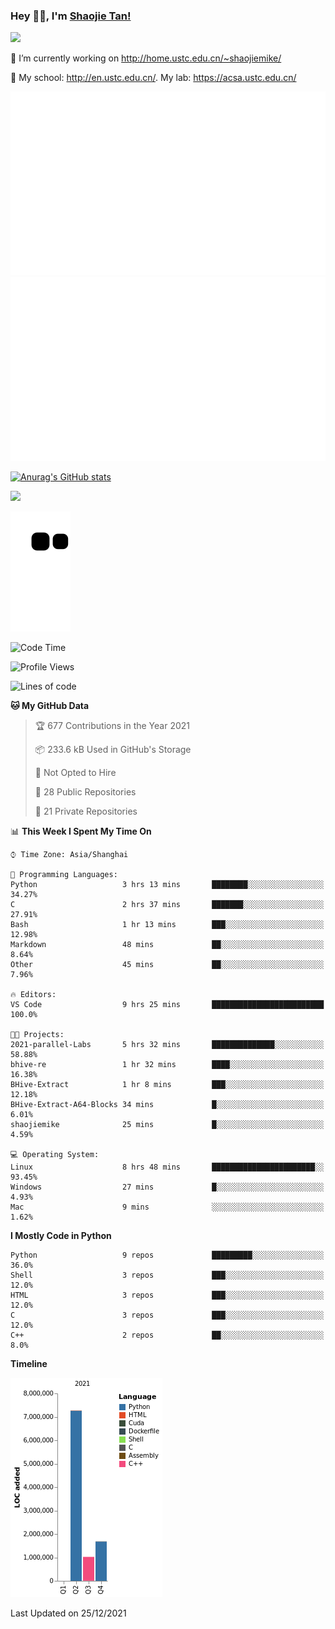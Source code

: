 

<!--
**Kirrito-k423/Kirrito-k423** is a ✨ _special_ ✨ repository because its `README.md` (this file) appears on your GitHub profile.

Here are some ideas to get you started:

- 🔭 I’m currently working on ...
- 🌱 I’m currently learning ...
- 👯 I’m looking to collaborate on ...
- 🤔 I’m looking for help with ...
- 💬 Ask me about ...
- 📫 How to reach me: ...
- 😄 Pronouns: ...
- ⚡ Fun fact: ...
-->
### Hey 👋🏽, I'm [Shaojie Tan!](http://home.ustc.edu.cn/~shaojiemike/about)

![](https://visitor-badge.glitch.me/badge?page_id=Kirrito-k423.Kirrito-k423)

🔭 I’m currently working on http://home.ustc.edu.cn/~shaojiemike/

👯 My school: http://en.ustc.edu.cn/. My lab: https://acsa.ustc.edu.cn/

![](https://github.com/Kirrito-k423/github-stats/blob/master/generated/overview.svg)
![](https://github.com/Kirrito-k423/github-stats/blob/master/generated/languages.svg)

[![Anurag's GitHub stats](https://github-readme-stats.vercel.app/api?username=Kirrito-k423&theme=flag-india&show_icons=true&hide=stars,prs,issues,contribs)](https://github.com/anuraghazra/github-readme-stats)

![](https://github-profile-summary-cards.vercel.app/api/cards/profile-details?username=Kirrito-k423&theme=vue)

![snake gif](https://github.com/Kirrito-k423/Kirrito-k423/blob/output/github-contribution-grid-snake.svg)

<!--START_SECTION:waka-->
![Code Time](http://img.shields.io/badge/Code%20Time-40%20hrs%201%20min-blue)

![Profile Views](http://img.shields.io/badge/Profile%20Views-1-blue)

![Lines of code](https://img.shields.io/badge/From%20Hello%20World%20I%27ve%20Written-10%20Million%20lines%20of%20code-blue)

**🐱 My GitHub Data** 

> 🏆 677 Contributions in the Year 2021
 > 
> 📦 233.6 kB Used in GitHub's Storage 
 > 
> 🚫 Not Opted to Hire
 > 
> 📜 28 Public Repositories 
 > 
> 🔑 21 Private Repositories  
 > 
📊 **This Week I Spent My Time On** 

```text
⌚︎ Time Zone: Asia/Shanghai

💬 Programming Languages: 
Python                   3 hrs 13 mins       ████████░░░░░░░░░░░░░░░░░   34.27% 
C                        2 hrs 37 mins       ███████░░░░░░░░░░░░░░░░░░   27.91% 
Bash                     1 hr 13 mins        ███░░░░░░░░░░░░░░░░░░░░░░   12.98% 
Markdown                 48 mins             ██░░░░░░░░░░░░░░░░░░░░░░░   8.64% 
Other                    45 mins             ██░░░░░░░░░░░░░░░░░░░░░░░   7.96%

🔥 Editors: 
VS Code                  9 hrs 25 mins       █████████████████████████   100.0%

🐱‍💻 Projects: 
2021-parallel-Labs       5 hrs 32 mins       ██████████████░░░░░░░░░░░   58.88% 
bhive-re                 1 hr 32 mins        ████░░░░░░░░░░░░░░░░░░░░░   16.38% 
BHive-Extract            1 hr 8 mins         ███░░░░░░░░░░░░░░░░░░░░░░   12.18% 
BHive-Extract-A64-Blocks 34 mins             █░░░░░░░░░░░░░░░░░░░░░░░░   6.01% 
shaojiemike              25 mins             █░░░░░░░░░░░░░░░░░░░░░░░░   4.59%

💻 Operating System: 
Linux                    8 hrs 48 mins       ███████████████████████░░   93.45% 
Windows                  27 mins             █░░░░░░░░░░░░░░░░░░░░░░░░   4.93% 
Mac                      9 mins              ░░░░░░░░░░░░░░░░░░░░░░░░░   1.62%

```

**I Mostly Code in Python** 

```text
Python                   9 repos             █████████░░░░░░░░░░░░░░░░   36.0% 
Shell                    3 repos             ███░░░░░░░░░░░░░░░░░░░░░░   12.0% 
HTML                     3 repos             ███░░░░░░░░░░░░░░░░░░░░░░   12.0% 
C                        3 repos             ███░░░░░░░░░░░░░░░░░░░░░░   12.0% 
C++                      2 repos             ██░░░░░░░░░░░░░░░░░░░░░░░   8.0%

```


**Timeline**

![Chart not found](https://raw.githubusercontent.com/Kirrito-k423/Kirrito-k423/main/charts/bar_graph.png) 


 Last Updated on 25/12/2021
<!--END_SECTION:waka-->

